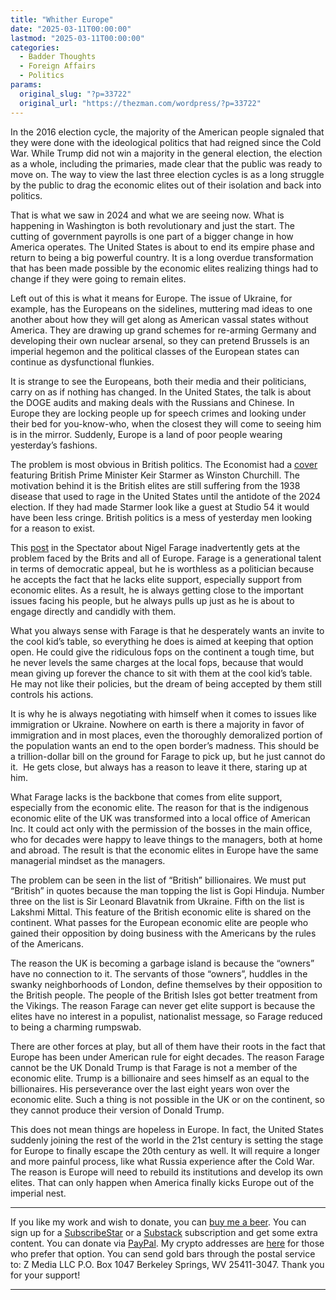 ```yaml
---
title: "Whither Europe"
date: "2025-03-11T00:00:00"
lastmod: "2025-03-11T00:00:00"
categories:
  - Badder Thoughts
  - Foreign Affairs
  - Politics
params:
  original_slug: "?p=33722"
  original_url: "https://thezman.com/wordpress/?p=33722"
---
```


In the 2016 election cycle, the majority of the American people signaled
that they were done with the ideological politics that had reigned since
the Cold War. While Trump did not win a majority in the general
election, the election as a whole, including the primaries, made clear
that the public was ready to move on. The way to view the last three
election cycles is as a long struggle by the public to drag the economic
elites out of their isolation and back into politics.

That is what we saw in 2024 and what we are seeing now. What is
happening in Washington is both revolutionary and just the start. The
cutting of government payrolls is one part of a bigger change in how
America operates. The United States is about to end its empire phase and
return to being a big powerful country. It is a long overdue
transformation that has been made possible by the economic elites
realizing things had to change if they were going to remain elites.

Left out of this is what it means for Europe. The issue of Ukraine, for
example, has the Europeans on the sidelines, muttering mad ideas to one
another about how they will get along as American vassal states without
America. They are drawing up grand schemes for re-arming Germany and
developing their own nuclear arsenal, so they can pretend Brussels is an
imperial hegemon and the political classes of the European states can
continue as dysfunctional flunkies.

It is strange to see the Europeans, both their media and their
politicians, carry on as if nothing has changed. In the United States,
the talk is about the DOGE audits and making deals with the Russians and
Chinese. In Europe they are locking people up for speech crimes and
looking under their bed for you-know-who, when the closest they will
come to seeing him is in the mirror. Suddenly, Europe is a land of poor
people wearing yesterday’s fashions.

The problem is most obvious in British politics. The Economist had a
<a href="https://x.com/TheEconomist/status/1897708820022915525"
rel="noopener" target="_blank">cover</a> featuring British Prime
Minister Keir Starmer as Winston Churchill. The motivation behind it is
the British elites are still suffering from the 1938 disease that used
to rage in the United States until the antidote of the 2024 election. If
they had made Starmer look like a guest at Studio 54 it would have been
less cringe. British politics is a mess of yesterday men looking for a
reason to exist.

This <a
href="https://www.spectator.co.uk/article/can-reform-survive-the-rift-between-farage-and-lowe/"
rel="noopener" target="_blank">post</a> in the Spectator about Nigel
Farage inadvertently gets at the problem faced by the Brits and all of
Europe. Farage is a generational talent in terms of democratic appeal,
but he is worthless as a politician because he accepts the fact that he
lacks elite support, especially support from economic elites. As a
result, he is always getting close to the important issues facing his
people, but he always pulls up just as he is about to engage directly
and candidly with them.

What you always sense with Farage is that he desperately wants an invite
to the cool kid’s table, so everything he does is aimed at keeping that
option open. He could give the ridiculous fops on the continent a tough
time, but he never levels the same charges at the local fops, because
that would mean giving up forever the chance to sit with them at the
cool kid’s table. He may not like their policies, but the dream of being
accepted by them still controls his actions.

It is why he is always negotiating with himself when it comes to issues
like immigration or Ukraine. Nowhere on earth is there a majority in
favor of immigration and in most places, even the thoroughly demoralized
portion of the population wants an end to the open border’s madness.
This should be a trillion-dollar bill on the ground for Farage to pick
up, but he just cannot do it.  He gets close, but always has a reason to
leave it there, staring up at him.

What Farage lacks is the backbone that comes from elite support,
especially from the economic elite. The reason for that is the
indigenous economic elite of the UK was transformed into a local office
of American Inc. It could act only with the permission of the bosses in
the main office, who for decades were happy to leave things to the
managers, both at home and abroad. The result is that the economic
elites in Europe have the same managerial mindset as the managers.

The problem can be seen in the list of “British” billionaires. We must
put “British” in quotes because the man topping the list is Gopi
Hinduja. Number three on the list is Sir Leonard Blavatnik from Ukraine.
Fifth on the list is Lakshmi Mittal. This feature of the British
economic elite is shared on the continent. What passes for the European
economic elite are people who gained their opposition by doing business
with the Americans by the rules of the Americans.

The reason the UK is becoming a garbage island is because the “owners”
have no connection to it. The servants of those “owners”, huddles in the
swanky neighborhoods of London, define themselves by their opposition to
the British people. The people of the British Isles got better treatment
from the Vikings. The reason Farage can never get elite support is
because the elites have no interest in a populist, nationalist message,
so Farage reduced to being a charming rumpswab.

There are other forces at play, but all of them have their roots in the
fact that Europe has been under American rule for eight decades. The
reason Farage cannot be the UK Donald Trump is that Farage is not a
member of the economic elite. Trump is a billionaire and sees himself as
an equal to the billionaires. His perseverance over the last eight years
won over the economic elite. Such a thing is not possible in the UK or
on the continent, so they cannot produce their version of Donald Trump.

This does not mean things are hopeless in Europe. In fact, the United
States suddenly joining the rest of the world in the 21st century is
setting the stage for Europe to finally escape the 20th century as well.
It will require a longer and more painful process, like what Russia
experience after the Cold War. The reason is Europe will need to rebuild
its institutions and develop its own elites. That can only happen when
America finally kicks Europe out of the imperial nest.

------------------------------------------------------------------------

If you like my work and wish to donate, you can
<a href="https://www.buymeacoffee.com/mujolulu" rel="noopener"
target="_blank">buy me a beer</a>. You can sign up for a
<a href="https://www.subscribestar.com/the-z-blog" rel="noopener"
target="_blank">SubscribeStar</a> or a
<a href="https://thedissident.substack.com/" rel="noopener"
target="_blank">Substack</a> subscription and get some extra content.
You can donate via <a
href="https://www.paypal.com/donate/?cmd=_s-xclick&amp;hosted_button_id=UDAS2Q8JYA6CN&amp;source=url"
rel="noopener" target="_blank">PayPal</a>. My crypto addresses are
<a href="https://thezman.com/wordpress/?page_id=22713" rel="noopener"
target="_blank">here</a> for those who prefer that option. You can send
gold bars through the postal service to: Z Media LLC P.O. Box 1047
Berkeley Springs, WV 25411-3047. Thank you for your support!

------------------------------------------------------------------------
